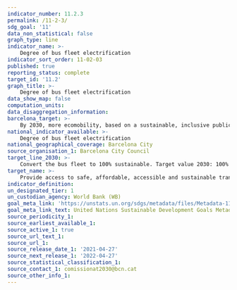 ```yaml
---
indicator_number: 11.2.3
permalink: /11-2-3/
sdg_goal: '11'
data_non_statistical: false
graph_type: line
indicator_name: >-
    Degree of bus fleet electrification
indicator_sort_order: 11-02-03
published: true
reporting_status: complete
target_id: '11.2'
graph_title: >-
    Degree of bus fleet electrification
data_show_map: false
computation_units: 
data_disaggregation_information: 
barcelona_target: >-
    By 2030, more ecomobility, based on a sustainable, inclusive public transport system of the highest quality
national_indicator_available: >-
    Degree of bus fleet electrification
national_geographical_coverage: Barcelona City
source_organisation_1: Barcelona City Council
target_line_2030: >-
    Convert the bus fleet to 100% sustainable. Target value 2030: 100%
target_name: >-
    Provide access to safe, affordable, accessible and sustainable transport systems for all, improving road safety, notably by expanding public transport, with special attention to the needs of those in vulnerable situations, women, children, persons with disabilities and older persons
indicator_definition:
un_designated_tier: 1
un_custodian_agency: World Bank (WB)
goal_meta_link: 'https://unstats.un.org/sdgs/metadata/files/Metadata-11-02-01.pdf'
goal_meta_link_text: United Nations Sustainable Development Goals Metadata (pdf 894kB)
source_periodicity_1: 
source_earliest_available_1: 
source_active_1: true
source_url_text_1: 
source_url_1: 
source_release_date_1: '2021-04-27'
source_next_release_1: '2022-04-27'
source_statistical_classification_1: 
source_contact_1: comissionat2030@bcn.cat
source_other_info_1:
---
```

